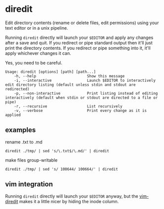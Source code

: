 # diredit

Edit directory contents (rename or delete files, edit permissions) using your text editor or in a unix pipeline.

Running ```diredit``` directly will launch your ```$EDITOR``` and apply any changes after a save and quit. If you redirect or pipe standard output then it'll just print the directory contents. If you redirect or pipe something into it, it'll apply whichever changes it can.

Yes, you need to be careful.

```
Usage: diredit [options] [path] [path...]
    -h, --help                       Show this message
    -i, --interactive                Launch $EDITOR to interactively edit directory listing (default unless stdin and stdout are redirected)
    -p, --non-interactive            Print listing instead of editing interactively (default when stdin or stdout are directed to a file or pipe)
    -r, --recursive                  List recursively
    -v, --verbose                    Print every change as it is applied
```

## examples

rename .txt to .md
```
diredit ./tmp/ | sed 's/\.txt$/\.md/' | diredit
```

make files group-writable
```
diredit ./tmp/ | sed 's/ 100644/ 100664/' | diredit
```

## vim integration

Running ```diredit``` directly will launch your ```$EDITOR``` anyway, but the [vim-diredit](https://github.com/judev/vim-diredit) makes it a little nicer by hiding the inode column.
